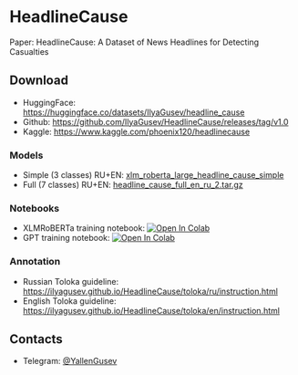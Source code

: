 # HeadlineCause
Paper: HeadlineCause: A Dataset of News Headlines for Detecting Casualties

## Download
- HuggingFace: https://huggingface.co/datasets/IlyaGusev/headline_cause
- Github: https://github.com/IlyaGusev/HeadlineCause/releases/tag/v1.0
- Kaggle: https://www.kaggle.com/phoenix120/headlinecause

### Models
- Simple (3 classes) RU+EN: [xlm_roberta_large_headline_cause_simple](https://huggingface.co/IlyaGusev/xlm_roberta_large_headline_cause_simple)
- Full (7 classes) RU+EN: [headline_cause_full_en_ru_2.tar.gz](https://www.dropbox.com/s/74q68tdlztvnc7k/headline_cause_full_en_ru_2.tar.gz)

### Notebooks
- XLMRoBERTa training notebook: [![Open In Colab](https://colab.research.google.com/assets/colab-badge.svg)](https://colab.research.google.com/drive/1NAnD0OJ0TnYCJRsHpYUyYkjr_yi8ObcA)
- GPT training notebook: [![Open In Colab](https://colab.research.google.com/assets/colab-badge.svg)](https://colab.research.google.com/drive/1bIChqzhv76psK95qIahWbgbQ5btJqiD-)

### Annotation
- Russian Toloka guideline: https://ilyagusev.github.io/HeadlineCause/toloka/ru/instruction.html
- English Toloka guideline: https://ilyagusev.github.io/HeadlineCause/toloka/en/instruction.html


## Contacts
* Telegram: [@YallenGusev](https://t.me/YallenGusev)
